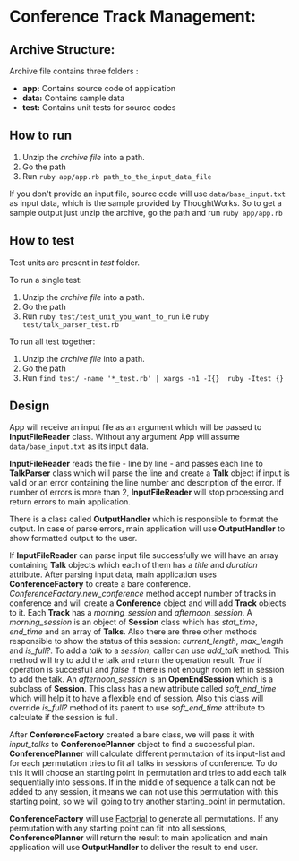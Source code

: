 # Conference Track Management:

## Archive Structure:

Archive file contains three folders :
* **app:** Contains source code of application
* **data:** Contains sample data
* **test:** Contains unit tests for source codes

## How to run

1. Unzip the _archive file_ into a path.
2. Go the path
3. Run `ruby app/app.rb path_to_the_input_data_file`

If you don't provide an input file, source code will use `data/base_input.txt` as input data, which is the sample provided by ThoughtWorks.
So to get a sample output just unzip the archive, go the path and run `ruby app/app.rb`

## How to test

Test units are present in _test_ folder. 

To run a single test:
1. Unzip the _archive file_ into a path.
2. Go the path
3. Run `ruby test/test_unit_you_want_to_run`  i.e `ruby test/talk_parser_test.rb`

To run all test together:
1. Unzip the _archive file_ into a path.
2. Go the path
3. Run `find test/ -name '*_test.rb' | xargs -n1 -I{}  ruby -Itest {}`

## Design

App will receive an input file as an argument which will be passed to __InputFileReader__ class. Without any argument App will assume `data/base_input.txt` as its input data.

__InputFileReader__ reads the file - line by line - and passes each line to __TalkParser__  class which will parse the line and create a __Talk__ object if input is valid or an error containing the line number and description of the error.
If number of errors is more than 2, __InputFileReader__ will stop processing and return errors to main application.

There is a class called __OutputHandler__ which is responsible to format the output. In case of parse errors, main application will use __OutputHandler__ to show formatted output to the user.    

If __InputFileReader__ can parse input file successfully we will have an array containing __Talk__ objects which each of them has a _title_ and _duration_ attribute.
After parsing input data, main application uses __ConferenceFactory__ to create a bare conference.  _ConferenceFactory.new_conference_ method accept number of tracks in conference and will create a __Conference__  object and will add __Track__ objects to it.
Each __Track__ has a _morning_session_ and _afternoon_session_. 
A _morning_session_ is an object of __Session__ class which has _stat_time_, _end_time_  and an array of __Talks__.  Also there are three other methods responsible to show the status of this session: _current_length_, _max_length_  and _is_full?_.  To add a _talk_ to a _session_, caller can use _add_talk_ method. This method will try to add the talk and return the operation result. _True_ if operation is succesfull and _false_ if there is not enough room left in session to add the talk.
An _afternoon_session_ is an __OpenEndSession__ which is a subclass of __Session__.  This class has a new attribute called _soft_end_time_ which will help it to have a flexible end of session. Also this class will override _is_full?_ method of its parent to use _soft_end_time_ attribute to calculate if the session is full.
  
After __ConferenceFactory__  created a bare class, we will pass it with _input_talks_ to __ConferencePlanner__ object to find a successful plan.
__ConferencePlanner__ will calculate different permutation of its input-list and for each permutation tries to fit all talks in sessions of conference. 
To do this it will choose an starting point in permutation and tries to add each talk sequentially into sessions. If in the middle of sequence a talk can not be added to any session, it means we can not use this permutation with this starting point, so we will going to try another starting_point in permutation.

__ConferenceFactory__ will use [Factorial](https://en.wikipedia.org/wiki/Factorial_number_system#Permutations) to generate all permutations. If any permutation with any starting point can fit into all sessions, __ConferencePlanner__ will return the result to main application and main application will use __OutputHandler__ to deliver the result to end user. 




